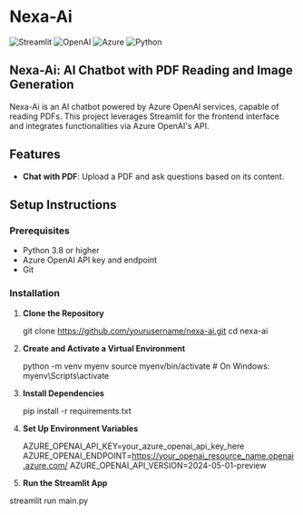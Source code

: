 # Nexa-Ai

![Streamlit](https://img.shields.io/badge/Streamlit-1.12.0-brightgreen)
![OpenAI](https://img.shields.io/badge/OpenAI-0.11.0-brightgreen)
![Azure](https://img.shields.io/badge/Azure-2024--05--01--preview-blue)
![Python](https://img.shields.io/badge/Python-3.8%2B-blue)

## Nexa-Ai: AI Chatbot with PDF Reading and Image Generation

Nexa-Ai is an AI chatbot powered by Azure OpenAI services, capable of reading PDFs. This project leverages Streamlit for the frontend interface and integrates functionalities via Azure OpenAI's API.

## Features

- **Chat with PDF**: Upload a PDF and ask questions based on its content.

## Setup Instructions

### Prerequisites

- Python 3.8 or higher
- Azure OpenAI API key and endpoint
- Git

### Installation

1. **Clone the Repository**

   git clone https://github.com/yourusername/nexa-ai.git
   cd nexa-ai

2. **Create and Activate a Virtual Environment**

   python -m venv myenv
   source myenv/bin/activate # On Windows: myenv\Scripts\activate

3. **Install Dependencies**

   pip install -r requirements.txt

4. **Set Up Environment Variables**

   AZURE_OPENAI_API_KEY=your_azure_openai_api_key_here
   AZURE_OPENAI_ENDPOINT=https://your_openai_resource_name.openai.azure.com/
   AZURE_OPENAI_API_VERSION=2024-05-01-preview

5. **Run the Streamlit App**

streamlit run main.py
